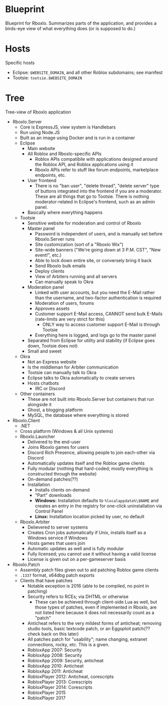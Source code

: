 # Blueprint
Blueprint for Rboxlo. Summarizes parts of the application, and provides a birds-eye view of what everything does (or is supposed to do.)

# Hosts
Specific hosts

- Eclipse: `$WEBSITE_DOMAIN`, and all other Roblox subdomains; see manifest
- Tootsie: `tootsie.$WEBSITE_DOMAIN`

# Tree
Tree-view of Rboxlo application

- Rboxlo.Server
    - Core is ExpressJS, view system is Handlebars
    - Run using Node.JS
    - Built as an image using Docker and is run in a container
    - Eclipse
        - Main website
        - All Roblox and Rboxlo-specific APIs
            - Roblox APIs compatibile with applications designed around the Roblox API, and Roblox applications using it
            - Rboxlo APIs refer to stuff like forum endpoints, marketplace endpoints, etc.
        - User frontend
            - There is no "ban user", "delete thread", "delete server" type of buttons integrated into the frontend if you are a moderator. These are all things that go to Tootsie. There is nothing moderator-related in Eclipse's frontend, such as an admin panel.
        - Basically where everything happens
    - Tootsie
        - Sensitive website for moderation and control of Rboxlo
        - Master panel
            - Password is independent of users, and is manually set before Rboxlo.Server runs
            - Site customization (sort of a "Rboxlo Wix")
            - Site-wide banners ("We're going down at 3 P.M. CST", "New event!", etc.)
            - Able to lock down entire site, or conversely bring it back
            - Send Rboxlo bulk emails
            - Deploy clients
            - View of Arbiters running and all servers
            - Can manually speak to Ok*r*a
        - Moderation panel
            - Linked with user accounts, but you need the E-Mail rather than the username, and two-factor authentication is required
            - Moderation of users, forums
            - Approves assets
            - Customer support E-Mail access, CANNOT send bulk E-Mails (rate-limits are very strict for this)
                - ONLY way to access customer support E-Mail is through Tootsie
            - Everything here is logged, and logs go to the master panel
        - Separated from Eclipse for utility and stability (if Eclipse goes down, Tootsie does not)
        - Small and sweet
    - Okra
        - Not an Express website
        - Is the middleman for Arbiter communication
        - Tootsie can manually talk to Okra
        - Eclipse talks to Okra automatically to create servers
        - Hosts chatbots
            - IRC or Discord
    - Other containers
        - These are not built into Rboxlo.Server but containers that run alongside it
        - Ghost, a blogging platform
        - MySQL, the database where everything is stored
- Rboxlo.Client
    - .NET
    - Cross platform (Windows & all Unix systems)
    - Rboxlo.Launcher
        - Delivered to the end-user
        - Joins Rboxlo games for users
        - Discord Rich Presence, allowing people to join each-other via Discord
        - Automatically updates itself and the Roblox game clients
        - Fully modular (nothing that hard-coded; mostly everything is constructed through the website)
        - On-demand patches(??)
        - Installation
            - Installs clients on-demand
            - "Part" downloads
            - **Windows:** Installation defaults to `%localappdata%\$NAME` and creates an entry in the registry for one-click uninstallation via Control Panel
            - **Linux:** Installation location picked by user, no default
    - Rboxlo.Arbiter
        - Delievered to server systems
        - Creates Cron jobs automatically if Unix, installs itself as a Windows service if Windows
        - Hosts games that users join
        - Automatic updates as well and is fully modular
        - Fully licensed; you cannot use it without having a valid license
        - License is given out on a per-gameserver basis
- Rboxlo.Patch
    - Assembly patch files given out to aid patching Roblox game clients
    - `.1337` format, x64dbg patch exports
    - Clients that have patches
        - Notable exception is 2016 (able to be compiled, no point in patching)
        - Security refers to RCEs; via DHTML or otherwise
            - These can be achieved through client-side Lua as well, but those types of patches, even if implemented in Rboxlo, are not listed here because it does not necessarily count as a "patch"
        - Anticheat refers to the very mildest forms of anticheat; removing studio tools, basic textcode patch, or an Eggsploit patch(?? check back on this later)
        - All patches patch for "usability"; name changing, extranet connections, rocky, etc. This is a given.
        - RobloxApp 2007: Security
        - RobloxApp 2008: Security
        - RobloxApp 2009: Security, anticheat
        - RobloxApp 2010: Anticheat
        - RobloxApp 2011: Anticheat
        - RobloxPlayer 2012: Anticheat, corescripts
        - RobloxPlayer 2013: Corescripts
        - RobloxPlayer 2014: Corescripts
        - RobloxPlayer 2015
        - RobloxPlayer 2017